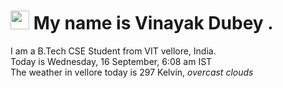 
<h1><img src="https://emojis.slackmojis.com/emojis/images/1531849430/4246/blob-sunglasses.gif?1531849430" width="30"/> My name is Vinayak Dubey .</h1>
<p>I am a B.Tech CSE Student from VIT vellore, India. <br> Today is Wednesday, 16 September, 6:08 am IST <br> The weather in vellore today is 297 Kelvin, <i> overcast clouds </i><p>